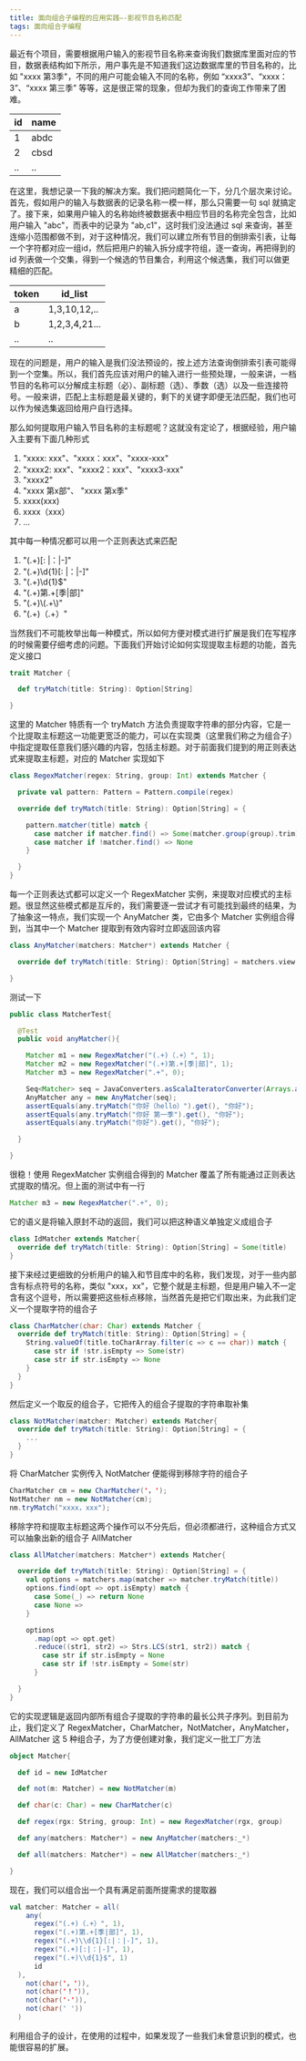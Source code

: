 ```yaml
---
title: 面向组合子编程的应用实践—-影视节目名称匹配
tags: 面向组合子编程
---
```


最近有个项目，需要根据用户输入的影视节目名称来查询我们数据库里面对应的节目，数据表结构如下所示，用户事先是不知道我们这边数据库里的节目名称的，比如 "xxxx 第3季"，不同的用户可能会输入不同的名称，例如 “xxxx3”、“xxxx：3”、“xxxx 第三季” 等等，这是很正常的现象，但却为我们的查询工作带来了困难。

|id|name|
|--|--|
|1|abdc|
|2|cbsd|
|..|..|

在这里，我想记录一下我的解决方案。我们把问题简化一下，分几个层次来讨论。首先，假如用户的输入与数据表的记录名称一模一样，那么只需要一句 sql 就搞定了。接下来，如果用户输入的名称始终被数据表中相应节目的名称完全包含，比如用户输入 "abc"，而表中的记录为 "ab,c1"，这时我们没法通过 sql 来查询，甚至连缩小范围都做不到，对于这种情况，我们可以建立所有节目的倒排索引表，让每一个字符都对应一组id，然后把用户的输入拆分成字符组，逐一查询，再把得到的 id 列表做一个交集，得到一个候选的节目集合，利用这个候选集，我们可以做更精细的匹配。

|token|id_list|
|--|--|
|a|1,3,10,12,..|
|b|1,2,3,4,21...|
|..|..|

现在的问题是，用户的输入是我们没法预设的，按上述方法查询倒排索引表可能得到一个空集。所以，我们首先应该对用户的输入进行一些预处理，一般来讲，一档节目的名称可以分解成主标题（必）、副标题（选）、季数（选）以及一些连接符号。一般来讲，匹配上主标题是最关键的，剩下的关键字即便无法匹配，我们也可以作为候选集返回给用户自行选择。

那么如何提取用户输入节目名称的主标题呢？这就没有定论了，根据经验，用户输入主要有下面几种形式

1. "xxxx: xxx"、"xxxx：xxx"、"xxxx-xxx"
2. "xxxx2: xxx"、"xxxx2：xxx"、"xxxx3-xxx"
3. "xxxx2"
4. "xxxx 第x部"、 "xxxx 第x季"
5. xxxx(xxx)
6. xxxx（xxx）
7. ...

其中每一种情况都可以用一个正则表达式来匹配

1. "(.+)[: \|：\|-]"
2. "(.+)\\d{1}[: \|：\|-]"
3. "(.+)\d{1}$"
4. "(.+)第.+[季\|部]"
5. "(.+)\\(.+\\)"
6. "(.+)（.+）"

当然我们不可能枚举出每一种模式，所以如何方便对模式进行扩展是我们在写程序的时候需要仔细考虑的问题。下面我们开始讨论如何实现提取主标题的功能，首先定义接口

```scala
trait Matcher {

  def tryMatch(title: String): Option[String]

}
```

这里的 Matcher 特质有一个 tryMatch 方法负责提取字符串的部分内容，它是一个比提取主标题这一功能更宽泛的能力，可以在实现类（这里我们称之为组合子）中指定提取任意我们感兴趣的内容，包括主标题。对于前面我们提到的用正则表达式来提取主标题，对应的 Matcher 实现如下

```scala
class RegexMatcher(regex: String, group: Int) extends Matcher {

  private val pattern: Pattern = Pattern.compile(regex)

  override def tryMatch(title: String): Option[String] = {

    pattern.matcher(title) match {
      case matcher if matcher.find() => Some(matcher.group(group).trim)
      case matcher if !matcher.find() => None
    }

  }
}
```

每一个正则表达式都可以定义一个 RegexMatcher 实例，来提取对应模式的主标题。很显然这些模式都是互斥的，我们需要逐一尝试才有可能找到最终的结果，为了抽象这一特点，我们实现一个 AnyMatcher 类，它由多个 Matcher 实例组合得到，当其中一个 Matcher 提取到有效内容时立即返回该内容

```scala
class AnyMatcher(matchers: Matcher*) extends Matcher {

  override def tryMatch(title: String): Option[String] = matchers.view.map(_.tryMatch(title)).find(_.nonEmpty).flatten

}
```

测试一下

```java
public class MatcherTest{

  @Test
  public void anyMatcher(){

    Matcher m1 = new RegexMatcher("(.+)（.+）", 1);
    Matcher m2 = new RegexMatcher("(.+)第.+[季|部]", 1);
    Matcher m3 = new RegexMatcher(".+", 0);

    Seq<Matcher> seq = JavaConverters.asScalaIteratorConverter(Arrays.asList(m1, m2, m3).iterator()).asScala().toSeq();
    AnyMatcher any = new AnyMatcher(seq);
    assertEquals(any.tryMatch("你好（hello）").get(), "你好");
    assertEquals(any.tryMatch("你好 第一季").get(), "你好");
    assertEquals(any.tryMatch("你好").get(), "你好");

  }

}
```

很稳！使用 RegexMatcher 实例组合得到的 Matcher 覆盖了所有能通过正则表达式提取的情况。但上面的测试中有一行

```java
Matcher m3 = new RegexMatcher(".+", 0);
```

它的语义是将输入原封不动的返回，我们可以把这种语义单独定义成组合子

```scala
class IdMatcher extends Matcher{
  override def tryMatch(title: String): Option[String] = Some(title)
}
```

接下来经过更细致的分析用户的输入和节目库中的名称，我们发现，对于一些内部含有标点符号的名称，类似 "xxx，xx"，它整个就是主标题，但是用户输入不一定含有这个逗号，所以需要把这些标点移除，当然首先是把它们取出来，为此我们定义一个提取字符的组合子

```scala
class CharMatcher(char: Char) extends Matcher {
  override def tryMatch(title: String): Option[String] = {
    String.valueOf(title.toCharArray.filter(c => c == char)) match {
      case str if !str.isEmpty => Some(str)
      case str if str.isEmpty => None
    }
  }
}
```

然后定义一个取反的组合子，它把传入的组合子提取的字符串取补集

```scala
class NotMatcher(matcher: Matcher) extends Matcher{
  override def tryMatch(title: String): Option[String] = {
    ...
  }
}
```

将 CharMatcher 实例传入 NotMatcher 便能得到移除字符的组合子

```java
CharMatcher cm = new CharMatcher('，');
NotMatcher nm = new NotMatcher(cm);
nm.tryMatch("xxxx，xxx");
```

移除字符和提取主标题这两个操作可以不分先后，但必须都进行，这种组合方式又可以抽象出新的组合子 AllMatcher

```scala
class AllMatcher(matchers: Matcher*) extends Matcher{

  override def tryMatch(title: String): Option[String] = {
    val options = matchers.map(matcher => matcher.tryMatch(title))
    options.find(opt => opt.isEmpty) match {
      case Some(_) => return None
      case None =>
    }

    options
      .map(opt => opt.get)
      .reduce((str1, str2) => Strs.LCS(str1, str2)) match {
        case str if str.isEmpty = None
        case str if !str.isEmpty = Some(str)
      }

  }
}
```

它的实现逻辑是返回内部所有组合子提取的字符串的最长公共子序列。到目前为止，我们定义了 RegexMatcher，CharMatcher，NotMatcher，AnyMatcher，AllMatcher 这 5 种组合子，为了方便创建对象，我们定义一批工厂方法

```scala
object Matcher{

  def id = new IdMatcher

  def not(m: Matcher) = new NotMatcher(m)

  def char(c: Char) = new CharMatcher(c)

  def regex(rgx: String, group: Int) = new RegexMatcher(rgx, group)

  def any(matchers: Matcher*) = new AnyMatcher(matchers:_*)

  def all(matchers: Matcher*) = new AllMatcher(matchers:_*)

}
```

现在，我们可以组合出一个具有满足前面所提需求的提取器

```scala
val matcher: Matcher = all(
    any(
      regex("(.+)（.+）", 1), 
      regex("(.+)第.+[季|部]", 1), 
      regex("(.+)\\d{1}[:|：|-]", 1), 
      regex("(.+)[:|：|-]", 1), 
      regex("(.+)\\d{1}$", 1)
      id
  ),
    not(char('，')), 
    not(char('！')), 
    not(char('·')), 
    not(char(' ')) 
  )
```

利用组合子的设计，在使用的过程中，如果发现了一些我们未曾意识到的模式，也能很容易的扩展。
